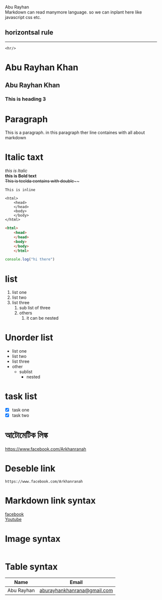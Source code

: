 <!--this page is all about markdown-->
Abu Rayhan  
Markdown can read manymore language. so we can inplant here like javascript css etc.
## horizontsal rule   
----     
 `<hr/>`
# Abu Rayhan Khan  
## Abu Rayhan Khan  
### This is heading 3

# Paragraph
<p>
This is a paragraph. in this paragraph ther line containes with all  about markdown  </p>   


# Italic taxt
_this is Italic_  
__this is Bold text__  
~~This is teelda contains with double~~~~

`This is inline`    
```
<html>
    <head>
    </head>
    <body>
    </body>    
</html>
```


```html
<html>
    <head>
    </head>
    <body>
    </body>    
    </html>
```

```javascript
console.log("hi there")
```


# list
1. list one
2. list two
3. list three
    1. sub list of three
    2. others
       1. it can be nested  

# Unorder list
- list one 
- list two
- list three
- other
    - sublist
        - nested
#  task list  
 - [x] task one 
 - [x] task two

 # আটোমেটিক লিঙ্ক
 https://www.facebook.com/Arkhanranah

 # Deseble link 
  `https://www.facebook.com/Arkhanranah`

  # Markdown link syntax
  [facebook](facebook)  
 [Youtube](youtube)


 # Image syntax


<img scr="./src/images/abu rayhan.JPG"  width="400px"/> 

# Table syntax

| Name | Email |
|------|--------|
|Abu Rayhan | aburayhankhanrana@gmail.com | 
   
  <!--All link is here-->
  [facebook]:https://www.facebook.com/Arkhanranah
  [youtube]:https://www.youtube.com/Arkhanranah
